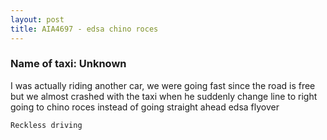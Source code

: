 ```yaml
---
layout: post
title: AIA4697 - edsa chino roces
---
```


### Name of taxi: Unknown

I was actually riding another car, we were going fast since the road is free but we almost crashed with the taxi when he suddenly change line to right going to chino roces instead of going straight ahead edsa flyover

```Reckless driving```
